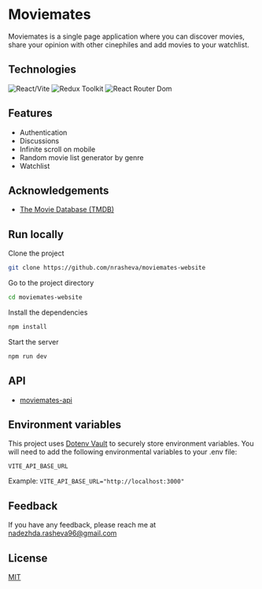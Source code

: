 # Moviemates

Moviemates is a single page application where you can discover movies, share your opinion with other cinephiles and add movies to your watchlist.

## Technologies

![React/Vite](https://img.shields.io/badge/React%2FVite-blue?style=flat&logo=react&logoColor=white)
![Redux Toolkit](https://img.shields.io/badge/Redux%20Toolkit-593D88?style=flat&logo=redux&logoColor=white)
![React Router Dom](https://img.shields.io/badge/React%20Router%20Dom-green?style=flat&logo=react-router&logoColor=white)

## Features

- Authentication
- Discussions
- Infinite scroll on mobile
- Random movie list generator by genre
- Watchlist

## Acknowledgements

- [The Movie Database (TMDB)](https://www.themoviedb.org)

## Run locally

Clone the project

```bash
git clone https://github.com/nrasheva/moviemates-website
```

Go to the project directory

```bash
cd moviemates-website
```

Install the dependencies

```bash
npm install
```

Start the server

```bash
npm run dev
```

## API

- [moviemates-api](https://github.com/nrasheva/moviemates-api)

## Environment variables

This project uses [Dotenv Vault](https://www.dotenv.org/docs/security/vault) to securely store environment variables. You will need to add the following environmental variables to your .env file:

`VITE_API_BASE_URL`

Example: `VITE_API_BASE_URL="http://localhost:3000"`

## Feedback

If you have any feedback, please reach me at nadezhda.rasheva96@gmail.com

## License

[MIT](https://choosealicense.com/licenses/mit)
